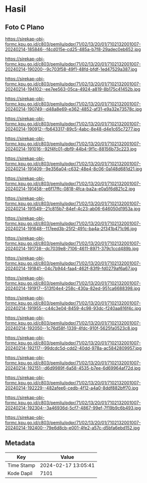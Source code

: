 # Hasil

## Foto C Plano

https://sirekap-obj-formc.kpu.go.id/c803/pemilu/pdpr/71/02/13/20/01/7102132001007-20240214-185846--f4cd015e-cd25-485a-b7f8-29adec0eb652.jpg

https://sirekap-obj-formc.kpu.go.id/c803/pemilu/pdpr/71/02/13/20/01/7102132001007-20240214-190200--9c703f58-49f1-48fd-bfdf-1ed47529a387.jpg

https://sirekap-obj-formc.kpu.go.id/c803/pemilu/pdpr/71/02/13/20/01/7102132001007-20240214-194102--ee7ee563-05ca-4924-a819-8b175c41452b.jpg

https://sirekap-obj-formc.kpu.go.id/c803/pemilu/pdpr/71/02/13/20/01/7102132001007-20240214-190749--d48a8e69-e362-4852-af31-e9a32e73578c.jpg

https://sirekap-obj-formc.kpu.go.id/c803/pemilu/pdpr/71/02/13/20/01/7102132001007-20240214-190912--fb643317-89c5-4abc-8e48-d4e1c65c7277.jpg

https://sirekap-obj-formc.kpu.go.id/c803/pemilu/pdpr/71/02/13/20/01/7102132001007-20240214-191016--92f4fc01-dbf9-44b4-9f1c-88156b73c223.jpg

https://sirekap-obj-formc.kpu.go.id/c803/pemilu/pdpr/71/02/13/20/01/7102132001007-20240214-191409--9e356a04-c632-48e4-8c06-0a148d681d21.jpg

https://sirekap-obj-formc.kpu.go.id/c803/pemilu/pdpr/71/02/13/20/01/7102132001007-20240214-191458--e6f17ffc-0818-4fca-ba2a-e0a5f6d821c2.jpg

https://sirekap-obj-formc.kpu.go.id/c803/pemilu/pdpr/71/02/13/20/01/7102132001007-20240214-191549--21c815b7-84ef-4c23-ab06-646050d1953a.jpg

https://sirekap-obj-formc.kpu.go.id/c803/pemilu/pdpr/71/02/13/20/01/7102132001007-20240214-191648--117eed3b-25f2-491c-ba4a-2f341b471c96.jpg

https://sirekap-obj-formc.kpu.go.id/c803/pemilu/pdpr/71/02/13/20/01/7102132001007-20240214-191738--dc7039e8-7106-4611-8971-379c1ccd489b.jpg

https://sirekap-obj-formc.kpu.go.id/c803/pemilu/pdpr/71/02/13/20/01/7102132001007-20240214-191841--04c7b944-faa4-462f-83f9-fd0279af6a67.jpg

https://sirekap-obj-formc.kpu.go.id/c803/pemilu/pdpr/71/02/13/20/01/7102132001007-20240214-191917--513f04e4-258c-430a-82ed-951ca6688398.jpg

https://sirekap-obj-formc.kpu.go.id/c803/pemilu/pdpr/71/02/13/20/01/7102132001007-20240214-191955--c44c3e04-8459-4c98-93dc-f240aa816f4c.jpg

https://sirekap-obj-formc.kpu.go.id/c803/pemilu/pdpr/71/02/13/20/01/7102132001007-20240214-192050--1c76d58f-1339-4fdc-910f-5625fa0523c8.jpg

https://sirekap-obj-formc.kpu.go.id/c803/pemilu/pdpr/71/02/13/20/01/7102132001007-20240214-192117--99dcdc5d-cdd2-40dd-978a-ac5842809957.jpg

https://sirekap-obj-formc.kpu.go.id/c803/pemilu/pdpr/71/02/13/20/01/7102132001007-20240214-192151--d6d9989f-6a58-4535-b7ee-6d69964af72d.jpg

https://sirekap-obj-formc.kpu.go.id/c803/pemilu/pdpr/71/02/13/20/01/7102132001007-20240214-192229--482afee6-cedb-4f12-a4a0-8ddf882bff70.jpg

https://sirekap-obj-formc.kpu.go.id/c803/pemilu/pdpr/71/02/13/20/01/7102132001007-20240214-192304--3a46936d-5cf7-4867-99ef-7f19b9c6b493.jpg

https://sirekap-obj-formc.kpu.go.id/c803/pemilu/pdpr/71/02/13/20/01/7102132001007-20240214-192400--79e6d8cb-e001-4fe2-a57c-d5bfa6ebd152.jpg


## Metadata

| Key        | Value               |
| ---------- | ------------------- |
| Time Stamp | 2024-02-17 13:05:41 |
| Kode Dapil | 7101                |



